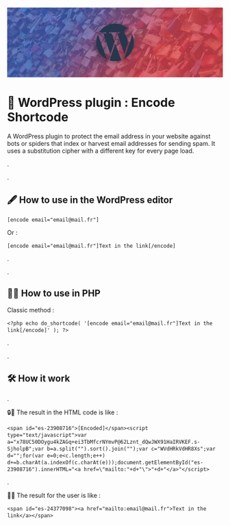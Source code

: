 ![WordPress plugin : Encode Shortcode](https://raw.githubusercontent.com/julien-jacob/encode-shortcode/master/assets/banner-772x250.jpg)

# 💌 WordPress plugin : Encode Shortcode

A WordPress plugin to protect the email address in your website against bots or spiders that index or harvest email addresses for sending spam. It uses a substitution cipher with a different key for every page load.

.

.

## 🖋️ How to use in the WordPress editor

    [encode email="email@mail.fr"]

Or :

    [encode email="email@mail.fr"]Text in the link[/encode]

.

.

## 👩‍💻 How to use in PHP

Classic method :

    <?php echo do_shortcode( '[encode email="email@mail.fr"]Text in the link[/encode]' ); ?>

.

.

## 🛠️ How it work

.

🔒📨 The result in the HTML code is like :

    <span id="es-23908716">[Encoded]</span><script type="text/javascript">var a="x78UC50DOygu4kZAGq+ei3TbMfcrNYmvP@62Lznt_dQwJWX91HaIRVKEF.s-SjholpB";var b=a.split("").sort().join("");var c="WVdHRkVdHR8Xs";var d="";for(var e=0;e<c.length;e++)	d+=b.charAt(a.indexOf(c.charAt(e)));document.getElementById("es-23908716").innerHTML="<a href=\"mailto:"+d+"\">"+d+"</a>"</script>

.

🔑💌 The result for the user is like :

    <span id="es-24377098"><a href="mailto:email@mail.fr">Text in the link</a></span>
